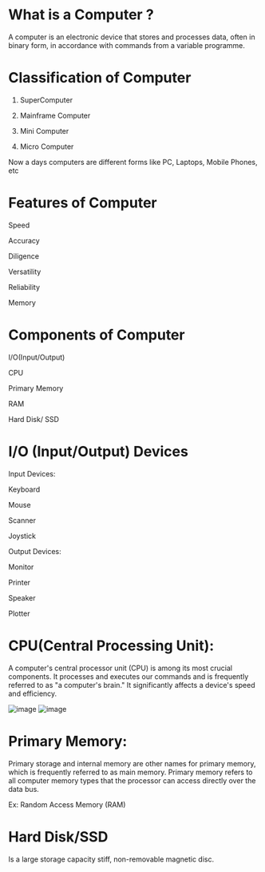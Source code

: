 # What is a Computer ?

A computer is an electronic device that stores and processes data, often in
binary form, in accordance with commands from a variable programme.


# Classification of Computer

1. SuperComputer

2. Mainframe Computer

3. Mini Computer

4. Micro Computer

Now a days computers are different forms like PC, Laptops, Mobile Phones, etc




# Features of Computer

Speed

Accuracy

Diligence

Versatility

Reliability

Memory




# Components of Computer

I/O(Input/Output)

CPU

Primary Memory

RAM

Hard Disk/ SSD





# I/O (Input/Output) Devices

Input Devices:

Keyboard

Mouse

Scanner

Joystick

Output Devices:

Monitor

Printer

Speaker

Plotter





# CPU(Central Processing Unit):

A computer's central processor unit (CPU) is among its most crucial
components. It processes and executes our commands and is frequently
referred to as "a computer's brain." It significantly affects a device's speed
and efficiency.

![image](https://github.com/user-attachments/assets/2b18b93f-80d7-4023-a2ff-260dfe7d4a8f)
![image](https://github.com/user-attachments/assets/e085deef-7731-44bc-b201-b8ccf7fc10d5)



# Primary Memory:

Primary storage and internal memory are other names for primary memory,
which is frequently referred to as main memory. Primary memory refers to all
computer memory types that the processor can access directly over the
data bus.

Ex: Random Access Memory (RAM)



# Hard Disk/SSD

Is a large storage capacity stiff, non-removable magnetic disc.
